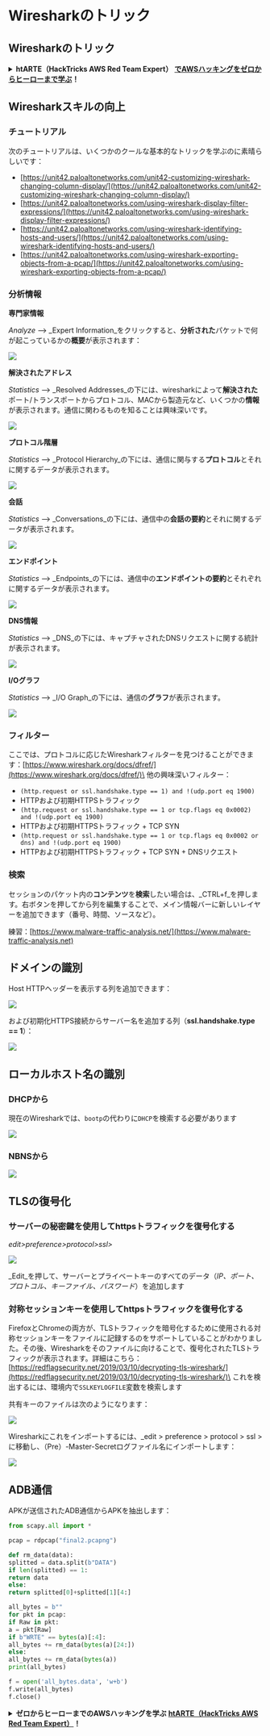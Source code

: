 # Wiresharkのトリック

## Wiresharkのトリック

<details>

<summary><strong>htARTE（HackTricks AWS Red Team Expert）</strong> <a href="https://training.hacktricks.xyz/courses/arte"><strong>でAWSハッキングをゼロからヒーローまで学ぶ</strong></a><strong>！</strong></summary>

HackTricksをサポートする他の方法：

- **会社をHackTricksで宣伝したい**または**HackTricksをPDFでダウンロードしたい場合は**[**SUBSCRIPTION PLANS**](https://github.com/sponsors/carlospolop)をチェックしてください！
- [**公式PEASS＆HackTricksスウェグ**](https://peass.creator-spring.com)を入手する
- [**The PEASS Family**](https://opensea.io/collection/the-peass-family)を発見し、独占的な[**NFT**](https://opensea.io/collection/the-peass-family)のコレクションを見る
- **💬 [Discordグループ](https://discord.gg/hRep4RUj7f)**に参加するか、[telegramグループ](https://t.me/peass)に参加するか、**Twitter** 🐦 [**@hacktricks_live**](https://twitter.com/hacktricks_live)を**フォロー**する
- **ハッキングトリックを共有するには**、[**HackTricks**](https://github.com/carlospolop/hacktricks)と[**HackTricks Cloud**](https://github.com/carlospolop/hacktricks-cloud)のGitHubリポジトリにPRを提出してください。

</details>

## Wiresharkスキルの向上

### チュートリアル

次のチュートリアルは、いくつかのクールな基本的なトリックを学ぶのに素晴らしいです：

- [https://unit42.paloaltonetworks.com/unit42-customizing-wireshark-changing-column-display/](https://unit42.paloaltonetworks.com/unit42-customizing-wireshark-changing-column-display/)
- [https://unit42.paloaltonetworks.com/using-wireshark-display-filter-expressions/](https://unit42.paloaltonetworks.com/using-wireshark-display-filter-expressions/)
- [https://unit42.paloaltonetworks.com/using-wireshark-identifying-hosts-and-users/](https://unit42.paloaltonetworks.com/using-wireshark-identifying-hosts-and-users/)
- [https://unit42.paloaltonetworks.com/using-wireshark-exporting-objects-from-a-pcap/](https://unit42.paloaltonetworks.com/using-wireshark-exporting-objects-from-a-pcap/)

### 分析情報

**専門家情報**

_Analyze_ --> _Expert Information_をクリックすると、**分析された**パケットで何が起こっているかの**概要**が表示されます：

![](<../../../.gitbook/assets/image (570).png>)

**解決されたアドレス**

_Statistics_ --> _Resolved Addresses_の下には、wiresharkによって**解決された**ポート/トランスポートからプロトコル、MACから製造元など、いくつかの**情報**が表示されます。通信に関わるものを知ることは興味深いです。

![](<../../../.gitbook/assets/image (571).png>)

**プロトコル階層**

_Statistics_ --> _Protocol Hierarchy_の下には、通信に関与する**プロトコル**とそれに関するデータが表示されます。

![](<../../../.gitbook/assets/image (572).png>)

**会話**

_Statistics_ --> _Conversations_の下には、通信中の**会話の要約**とそれに関するデータが表示されます。

![](<../../../.gitbook/assets/image (573).png>)

**エンドポイント**

_Statistics_ --> _Endpoints_の下には、通信中の**エンドポイントの要約**とそれぞれに関するデータが表示されます。

![](<../../../.gitbook/assets/image (575).png>)

**DNS情報**

_Statistics_ --> _DNS_の下には、キャプチャされたDNSリクエストに関する統計が表示されます。

![](<../../../.gitbook/assets/image (577).png>)

**I/Oグラフ**

_Statistics_ --> _I/O Graph_の下には、通信の**グラフ**が表示されます。

![](<../../../.gitbook/assets/image (574).png>)

### フィルター

ここでは、プロトコルに応じたWiresharkフィルターを見つけることができます：[https://www.wireshark.org/docs/dfref/](https://www.wireshark.org/docs/dfref/)\
他の興味深いフィルター：

- `(http.request or ssl.handshake.type == 1) and !(udp.port eq 1900)`
- HTTPおよび初期HTTPSトラフィック
- `(http.request or ssl.handshake.type == 1 or tcp.flags eq 0x0002) and !(udp.port eq 1900)`
- HTTPおよび初期HTTPSトラフィック + TCP SYN
- `(http.request or ssl.handshake.type == 1 or tcp.flags eq 0x0002 or dns) and !(udp.port eq 1900)`
- HTTPおよび初期HTTPSトラフィック + TCP SYN + DNSリクエスト

### 検索

セッションのパケット内の**コンテンツ**を**検索**したい場合は、_CTRL+f_を押します。右ボタンを押してから列を編集することで、メイン情報バーに新しいレイヤーを追加できます（番号、時間、ソースなど）。

練習：[https://www.malware-traffic-analysis.net/](https://www.malware-traffic-analysis.net)

## ドメインの識別

Host HTTPヘッダーを表示する列を追加できます：

![](<../../../.gitbook/assets/image (403).png>)

および初期化HTTPS接続からサーバー名を追加する列（**ssl.handshake.type == 1**）：

![](<../../../.gitbook/assets/image (408) (1).png>)

## ローカルホスト名の識別

### DHCPから

現在のWiresharkでは、`bootp`の代わりに`DHCP`を検索する必要があります

![](<../../../.gitbook/assets/image (404).png>)

### NBNSから

![](<../../../.gitbook/assets/image (405).png>)

## TLSの復号化

### サーバーの秘密鍵を使用してhttpsトラフィックを復号化する

_edit>preference>protocol>ssl>_

![](<../../../.gitbook/assets/image (98).png>)

_Edit_を押して、サーバーとプライベートキーのすべてのデータ（_IP、ポート、プロトコル、キーファイル、パスワード_）を追加します

### 対称セッションキーを使用してhttpsトラフィックを復号化する

FirefoxとChromeの両方が、TLSトラフィックを暗号化するために使用される対称セッションキーをファイルに記録するのをサポートしていることがわかりました。その後、Wiresharkをそのファイルに向けることで、復号化されたTLSトラフィックが表示されます。詳細はこちら：[https://redflagsecurity.net/2019/03/10/decrypting-tls-wireshark/](https://redflagsecurity.net/2019/03/10/decrypting-tls-wireshark/)\
これを検出するには、環境内で`SSLKEYLOGFILE`変数を検索します

共有キーのファイルは次のようになります：

![](<../../../.gitbook/assets/image (99).png>)

Wiresharkにこれをインポートするには、\_edit > preference > protocol > ssl > に移動し、（Pre）-Master-Secretログファイル名にインポートします：

![](<../../../.gitbook/assets/image (100).png>)

## ADB通信

APKが送信されたADB通信からAPKを抽出します：
```python
from scapy.all import *

pcap = rdpcap("final2.pcapng")

def rm_data(data):
splitted = data.split(b"DATA")
if len(splitted) == 1:
return data
else:
return splitted[0]+splitted[1][4:]

all_bytes = b""
for pkt in pcap:
if Raw in pkt:
a = pkt[Raw]
if b"WRTE" == bytes(a)[:4]:
all_bytes += rm_data(bytes(a)[24:])
else:
all_bytes += rm_data(bytes(a))
print(all_bytes)

f = open('all_bytes.data', 'w+b')
f.write(all_bytes)
f.close()
```
<details>

<summary><strong>ゼロからヒーローまでのAWSハッキングを学ぶ</strong> <a href="https://training.hacktricks.xyz/courses/arte"><strong>htARTE（HackTricks AWS Red Team Expert）</strong></a><strong>！</strong></summary>

HackTricksをサポートする他の方法：

* **HackTricksで企業を宣伝したい**または**HackTricksをPDFでダウンロードしたい**場合は、[**SUBSCRIPTION PLANS**](https://github.com/sponsors/carlospolop)をチェックしてください！
* [**公式PEASS＆HackTricksスワッグ**](https://peass.creator-spring.com)を入手する
* [**The PEASS Family**](https://opensea.io/collection/the-peass-family)を発見し、独占的な[**NFTs**](https://opensea.io/collection/the-peass-family)コレクションを見つける
* **💬 [**Discordグループ**](https://discord.gg/hRep4RUj7f)または[**telegramグループ**](https://t.me/peass)に参加するか、**Twitter** 🐦 [**@hacktricks_live**](https://twitter.com/hacktricks_live)**をフォローする。**
* **ハッキングトリックを共有するためにPRを** [**HackTricks**](https://github.com/carlospolop/hacktricks) **および** [**HackTricks Cloud**](https://github.com/carlospolop/hacktricks-cloud) **githubリポジトリに提出する。**

</details>
